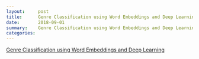 ```yaml
---
layout:     post
title:      Genre Classification using Word Embeddings and Deep Learning
date:       2018-09-01 
summary:    Genre Classification using Word Embeddings and Deep Learning
categories: 
---
```


[Genre Classification using Word Embeddings and Deep Learning](https://ieeexplore.ieee.org/abstract/document/8554816)
